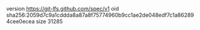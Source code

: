 version https://git-lfs.github.com/spec/v1
oid sha256:2059d7c9a1cddda8a87a8f75774960b9cc1ae2de048edf7c1a862894cee0ecea
size 31285

